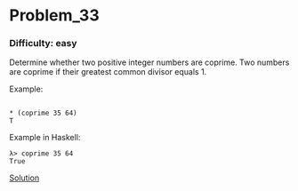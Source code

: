 # Problem_33
### Difficulty: easy
Determine whether two positive integer numbers are coprime. Two numbers are coprime if their greatest common divisor equals 1.

Example:

```

* (coprime 35 64)
T
```
Example in Haskell:

```
λ> coprime 35 64
True
```
[Solution](https://wiki.haskell.org/99_questions/Solutions/33)
